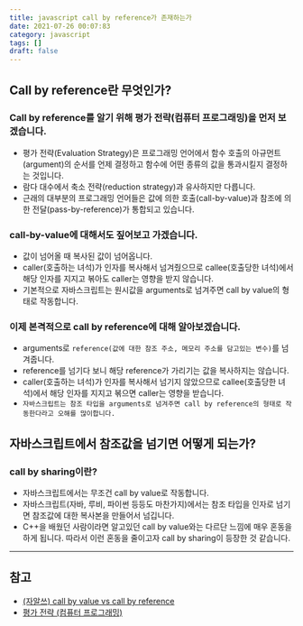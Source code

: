 ```yaml
---
title: javascript call by reference가 존재하는가
date: 2021-07-26 00:07:83
category: javascript
tags: []
draft: false
---
```


## Call by reference란 무엇인가?

### Call by reference를 알기 위해 평가 전략(컴퓨터 프로그래밍)을 먼저 보겠습니다.

- 평가 전략(Evaluation Strategy)은 프로그래밍 언어에서 함수 호출의 아규먼트(argument)의 순서를 언제 결정하고 함수에 어떤 종류의 값을 통과시킬지 결정하는 것입니다.
- 람다 대수에서 축소 전략(reduction strategy)과 유사하지만 다릅니다.
- 근래의 대부분의 프로그래밍 언어들은 값에 의한 호출(call-by-value)과 참조에 의한 전달(pass-by-reference)가 통합되고 있습니다.

### call-by-value에 대해서도 짚어보고 가겠습니다.

- 값이 넘어올 때 복사된 값이 넘어옵니다.
- caller(호출하는 녀석)가 인자를 복사해서 넘겨줬으므로 callee(호출당한 녀석)에서 해당 인자를 지지고 볶아도 caller는 영향을 받지 않습니다.
- 기본적으로 자바스크립트는 원시값을 arguments로 넘겨주면 call by value의 형태로 작동합니다.

### 이제 본격적으로 call by reference에 대해 알아보겠습니다.

- arguments로 `reference(값에 대한 참조 주소, 메모리 주소를 담고있는 변수)`를 넘겨줍니다.
- reference를 넘기다 보니 해당 reference가 가리기는 값을 복사하지는 않습니다.
- caller(호출하는 녀석)가 인자를 복사해서 넘기지 않았으므로 callee(호출당한 녀석)에서 해당 인자를 지지고 볶으면 caller는 영향을 받습니다.
- `자바스크립트는 참조 타입을 arguments로 넘겨주면 call by reference의 형태로 작동한다라고 오해를 많이합니다.`

## 자바스크립트에서 참조값을 넘기면 어떻게 되는가?

### call by sharing이란?

- 자바스크립트에서는 무조건 call by value로 작동합니다.
- 자바스크립트(자바, 루비, 파이썬 등등도 마찬가지)에서는 참조 타입을 인자로 넘기면 참조값에 대한 복사본을 만들어서 넘깁니다.
- C++을 배웠던 사람이라면 알고있던 call by value와는 다르단 느낌에 매우 혼동을 하게 됩니다. 따라서 이런 혼동을 줄이고자 call by sharing이 등장한 것 같습니다.

---

## 참고

- [(자알쓰) call by value vs call by reference](https://perfectacle.github.io/2017/10/30/js-014-call-by-value-vs-call-by-reference/)
- [평가 전략 (컴퓨터 프로그래밍)](<https://ko.wikipedia.org/wiki/%ED%8F%89%EA%B0%80_%EC%A0%84%EB%9E%B5_(%EC%BB%B4%ED%93%A8%ED%84%B0_%ED%94%84%EB%A1%9C%EA%B7%B8%EB%9E%98%EB%B0%8D)>)
